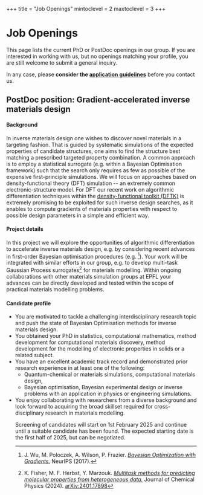 +++
title = "Job Openings"
mintoclevel = 2
maxtoclevel = 3
+++


# Job Openings
This page lists the current PhD or PostDoc openings in our group.
If you are interested in working with us,
but no openings matching your profile,
you are still welcome to submit a general inquiry.

In any case, please **consider the [application guidelines](/jobs/guidelines/)**
before you contact us.

<!--
We like to give each serious candidates the proper consideration they deserve.
Unfortunately the large number of mass applications
with no connections to the projects or general research in our group
make it necessary to do a preliminary screening of candidates.
All applications not following these guidelines might be silently ignored.
-->

<!--
## Specific openings
Currently no specific openings to advertise.
-->

<!--

## PhD position: Self-adapting numerical methods for high-throughput DFT simulations

#### Background
Density-functional theory (DFT) is one of the most widely employed simulation methods
to predict the properties of materials from first principles.
An important application is the computational discovery of novel materials,
where many thousands of systematic simulations may be performed.
At this level a limiting factor remains the robustness of numerical schemes
for DFT simulations.

#### Project goals
In this project you will obtain and combine physical and mathematical insights
in order to develop algorithmic techniques,
which robustly adapt to the simulated material on the fly.
You will apply and extend existing results in numerical analysis
to obtain novel preconditioners
(building [upon previous work](https://michael-herbst.com/publications/2020.09.03_ldos_preconditioning.pdf))
as well as adaptive basis selection techniques.
Your methods will be implemented into codes
such as the [density-functional toolkit (DFTK)](https://dftk.org)
as well as the [SIRIUS](https://github.com/electronic-structure/SIRIUS) electronic structure library,
such that they can be tested in the high-throughput context.
You will be integrated into the materials simulation activities
at EPFL, e.g. within the [NCCR MARVEL](https://nccr-marvel.ch/),
and collaborate with physicists, mathematicians and computer scientists from EPFL, Switzerland and abroad.

#### Candidate profile
* You are highly motivated and want to become an independent researcher in a fascinating
  interdisciplinary field, working towards faster and more reliable methods
  for discovering the materials of tomorrow.
* You have a strong sense of autonomy and independence, but also enjoy being part of a diverse team.
* You have completed a Master (or 4-year Bachelor) in physics, mathematics or a related subject.
  Candidates who will complete their degree within the next months are also welcome to apply.
* Your academic record is strong and underpins your potential to become an excellent researcher.
* You have a broad background in computational physics, numerical mathematics or computer science
  and you look forward to acquiring expertise in domains beyond your current background.
* You have a strong interest in numerical methods, their implementation and application
  to physics and materials simulations.
* You enjoy programming and implementing algorithms and have solid experience
  in an HPC programming language such as C++, Fortran or Julia.
* You are fluent in written and oral English.
* Bonus skills for this application are considerable experience in
  numerical analysis, numerical linear algebra,
  high-performance computing, quantum physics,
  solid-state physics or Julia programming.

#### What is offered
The activities of the MatMat group revolve around understanding
modern materials simulations from a mathematical point of view
-- and to develop algorithms to make such simulations faster,
quantify their errors or make them more reliable.
You will become part of a young and energetic team,
fully integrated with both the mathematics and the materials institutes
as well as multiple cross-disciplinary initiatives,
such as the [NCCR MARVEL](https://nccr-marvel.ch/).
Guided by your research topic you have the opportunity
to grow substantially your background and obtain expertise
in theory as well as applications.
For this you have access to a stimulating community of researchers
at EPFL's main campus beautifully located at the lake Geneva shore.
For disseminating your work funds to attend suitable conferences
and workshops as well as potential visits to our collaboration partners
all over the world are provided.

The current regulations regarding salary and working conditions of PhD students at EPFL
can be found on the detailed websites on
[salary](https://www.epfl.ch/education/phd/doctoral-studies-structure/doctoral-students-salary),
[employment conditions](https://www.epfl.ch/about/working/working-at-epfl/employment-conditions)
and [PhD admission criteria](https://www.epfl.ch/education/admission/admission-2/phd-admission-criteria-and-application/).


#### Deadline and starting date
Continuous until a suitable candidate has been found.
Note, that the chosen candidate will have to be accepted into
one of the aforementioned doctoral schools
before the contract can start.
-->

## PostDoc position: Gradient-accelerated inverse materials design

#### Background
In inverse materials design one wishes to discover novel materials
in a targeting fashion. That is guided by systematic simulations of
the expected properties of candidate structures, one aims to find the
structure best matching a prescribed targeted property combination.
A common approach is to employ a statistical surrogate (e.g. within a Bayesian
Optimisation framework) such that the search only requires as few as possible
of the expensive first-principle simulations.
We will focus on approaches based on density-functional theory (DFT) simulation
-- an extremely common electronic-structure model.
For DFT our recent work on algorithmic differentiation techniques within the
[density-functional toolkit (DFTK)](https://dftk.org) is extremely promising
to be exploited for such inverse design searches, as it enables to compute
gradients of materials properties with respect to possible design parameters
in a simple and efficient way.

<!--
One of the most widely used methods for
modelling solid-state systems from first principles
is plane-wave density-functional theory (DFT).
A typical DFT simulation involves a number of modelling parameters,
typically bundled in the form of modelling components
such as the chosen pseudopotentials or the DFT functional.
These parameters in turn can be determined
employing some form of regression against higher-fidelity reference data,
making them inherently uncertain.
Propagating this uncertainty through a DFT simulation
for observing its influence on simulation output quantities
is to date hardly explored.
A main obstacle for such research is in particular
the challenging nature of DFT itself,
involving at its heart a non-linear, non-convex optimisation problem.
However, the recent implementation of algorithmic differentiation (AD)
capabilities to the [density-functional toolkit (DFTK)](https://dftk.org),
our in-house Julia-based DFT code,
provides novel and so far unexplored opportunities
for inference and uncertainty propagation.
-->

#### Project details
In this project we will explore the opportunities
of algorithmic differentiation
to accelerate inverse materials design,
e.g. by considering recent advances in first-order
Bayesian optimisation procedures (e.g. [^1]).
Your work will be integrated with similar
efforts in our group, e.g. to develop
multi-task Gaussian Process surrogates[^2]
for materials modelling.
Within ongoing collaborations with other materials simulation
groups at EPFL your advances can be directly developed
and tested within the scope of practical materials modelling problems.

<!--
The goal of this project is to investigate the opportunities
with respect to uncertainty quantification in DFT
enabled by AD. Due to the unexplored nature of this topic,
a variety of research questions
could be tackled, depending on your interest and prior background.
Examples could be multi-fidelity or gradient-accelerated
techniques for Bayesian regression of uncertainty models
or tailored inference strategies
making use of sensitivities and sensitivity derivatives.
By focusing on reduced physical settings
(which e.g. drop the non-linearities of DFT)
you could also approach these questions from an analytical point of view.
You will use DFTK to implement your ideas and perform numerical experiments
to back them up.
In collaboration with other researchers from our group
and the other materials simulation groups at EPFL
you will also work on scaling up your findings to the full DFT setting
and in this way provide first tests of your methods on application problems.
-->

#### Candidate profile
* You are motivated to tackle a challenging interdisciplinary research topic
  and push the state of Bayesian Optimisation methods
  for inverse materials design.
* You obtained your PhD in statistics, computational mathematics,
  method development for computational materials discovery,
  method development for the modelling of electronic properties in solids
  or a related subject.
* You have an excellent academic track record and demonstrated prior research experience
  in at least one of the following:
  - Quantum-chemical or materials simulations, computational materials design,
  - Bayesian optimisation, Bayesian experimental design or inverse problems
    with an application in physics or engineering simulations.
  <!--
  with Bayesian regression, multi-fidelity or multi-tasking methods
  or inverse problems.
  -->
* You enjoy collaborating with researchers from a diverse background
  and look forward to acquiring the broad skillset required
  for cross-disciplinary research in materials modelling.
  <!--
* You enjoy pen and paper analysis, but you are not afraid to implement and test your
  ideas in practice.
  -->
* You are experienced in working with larger scientific codes in a collaborative
  software development environment. You have a solid experience with
  the Julia programming language or you are fluent in a related language (Python, Matlab)
  and are curious to code in Julia.
* You are fluent in written and oral English.
* You enjoy occasionally supervising undergraduate students on topics related to your research.
* Bonus skills for this application are considerable experience in
  sustainable software engineering or high-performance computing.

#### What is offered
The activities of the MatMat group revolve around understanding
modern materials simulations from a mathematical point of view
-- and to come up with ways to make such simulations faster and quantify their errors.
You will become part of a young and energetic team,
fully integrated with both the [mathematics](https://math.epfl.ch/)
and the [materials](https://imx.epfl.ch/) institutes
as well as multiple cross-disciplinary initiatives,
such as the [NCCR MARVEL](https://nccr-marvel.ch/).
Within the proposed topic you will be able to bring in your prior expertise,
but also be able to get to know the exciting theory and practice of material modelling.
EPFL's main campus is beautifully located at the lake Geneva shore
hosting a stimulating community of interdisciplinary-minded researchers.
Funds to disseminate your work at suitable conferences
as well as potential visits to our international network of collaboration partners
are provided.

The position will be a fixed-term position (CDD) for initially 2 years,
renewable on a one-year basis.
Further extensions depend on progress and the funding situation.
For more information on working at EPFL see also
the website on [current employment conditions](https://www.epfl.ch/about/working/working-at-epfl/employment-conditions).

#### Deadline and starting date
<!-- Screening of candidates
is done on a rolling basis
until a suitable candidate has been found -->
Screening of candidates
will start on 1st February 2025
and continue until a suitable candidate has been found.
The expected starting date is the first half of 2025, but can be negotiated.

[^1]: J. Wu, M. Poloczek, A. Wilson, P. Frazier. [*Bayesian Optimization with Gradients.*](https://proceedings.neurips.cc/paper_files/paper/2017/file/64a08e5f1e6c39faeb90108c430eb120-Paper.pdf) NeurIPS (2017).
[^2]: K. Fisher, M. F. Herbst, Y. Marzouk. [*Multitask methods for predicting molecular properties from heterogeneous data.*](https://arxiv.org/pdf/2401.17898) Journal of Chemical Physics (2024). [arXiv:2401.17898](https://arxiv.org/pdf/2401.17898)
